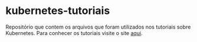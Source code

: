 # kubernetes-tutoriais

Repositório que contem os arquivos que foram utilizados nos tutoriais sobre Kubernetes. Para conhecer os tutoriais visite o site [aqui](https://quickwinsit.com/).
